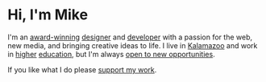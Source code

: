 # Hi, I'm Mike

I'm an [award-winning][] [designer][] and [developer][] with a passion for the
web, new media, and bringing creative ideas to life. I live in [Kalamazoo][] and
work in [higher][] [education][], but I'm always [open to new opportunities][].

If you like what I do please [support my work][].

[award-winning]: https://linkedin.com/in/mgsisk
[designer]: https://dribbble.com/mgsisk
[developer]: https://github.com/mgsisk
[education]: https://kellogg.edu
[higher]: https://wmich.edu
[Kalamazoo]: https://kalamazoocity.org
[open to new opportunities]: mailto:me@mgsisk.com
[support my work]: https://liberapay.org/mgsisk
